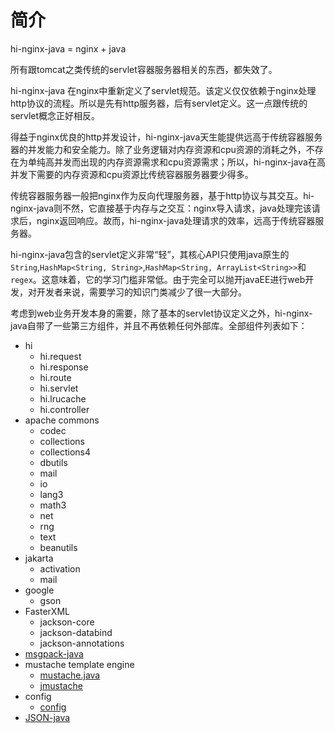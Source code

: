 # 简介
hi-nginx-java = nginx + java


所有跟tomcat之类传统的servlet容器服务器相关的东西，都失效了。

hi-nginx-java 在nginx中重新定义了servlet规范。该定义仅仅依赖于nginx处理http协议的流程。所以是先有http服务器，后有servlet定义。这一点跟传统的servlet概念正好相反。


得益于nginx优良的http并发设计，hi-nginx-java天生能提供远高于传统容器服务器的并发能力和安全能力。除了业务逻辑对内存资源和cpu资源的消耗之外，不存在为单纯高并发而出现的内存资源需求和cpu资源需求；所以，hi-nginx-java在高并发下需要的内存资源和cpu资源比传统容器服务器要少得多。

传统容器服务器一般把nginx作为反向代理服务器，基于http协议与其交互。hi-nginx-java则不然，它直接基于内存与之交互：nginx导入请求，java处理完该请求后，nginx返回响应。故而，hi-nginx-java处理请求的效率，远高于传统容器服务器。

hi-nginx-java包含的servlet定义非常“轻”，其核心API只使用java原生的`String`,`HashMap<String, String>`,`HashMap<String, ArrayList<String>>`和`regex`。这意味着，它的学习门槛非常低。由于完全可以抛开javaEE进行web开发，对开发者来说，需要学习的知识门类减少了很一大部分。

考虑到web业务开发本身的需要，除了基本的servlet协议定义之外，hi-nginx-java自带了一些第三方组件，并且不再依赖任何外部库。全部组件列表如下：
- hi
  - hi.request
  - hi.response
  - hi.route
  - hi.servlet
  - hi.lrucache
  - hi.controller
- apache commons
  - codec
  - collections
  - collections4
  - dbutils
  - mail
  - io
  - lang3
  - math3
  - net
  - rng
  - text
  - beanutils
- jakarta
  - activation
  - mail
- google
  - gson
- FasterXML
  - jackson-core
  - jackson-databind
  - jackson-annotations
- [msgpack-java](https://github.com/msgpack/msgpack-java)
- mustache template engine
  - [mustache.java](https://github.com/spullara/mustache.java)
  - [jmustache](http://github.com/samskivert/jmustache)
- config
  - [config](https://github.com/lightbend/config)
- [JSON-java](https://github.com/stleary/JSON-java)
